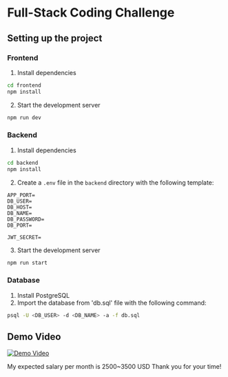 # Full-Stack Coding Challenge

## Setting up the project

### Frontend

1. Install dependencies

```bash
cd frontend
npm install
```

2. Start the development server

```bash
npm run dev
```

### Backend

1. Install dependencies

```bash
cd backend
npm install
```

2. Create a `.env` file in the `backend` directory with the following template:

```env
APP_PORT=
DB_USER=
DB_HOST=
DB_NAME=
DB_PASSWORD=
DB_PORT=

JWT_SECRET=
```

3. Start the development server

```bash
npm run start
```

### Database

1. Install PostgreSQL
2. Import the database from 'db.sql' file with the following command:

```bash
psql -U <DB_USER> -d <DB_NAME> -a -f db.sql
```

## Demo Video

[![Demo Video](https://drive.google.com/file/d/1wBW2DBjqYDmdYK1Yc1EMXpJBisNKoTlN/view?usp=sharing)](https://drive.google.com/file/d/1wBW2DBjqYDmdYK1Yc1EMXpJBisNKoTlN/view?usp=sharing)


My expected salary per month is 2500~3500 USD
Thank you for your time!

